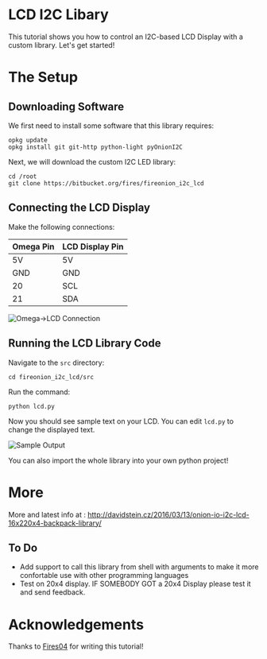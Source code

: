# LCD I2C Libary  

This tutorial shows you how to control an I2C-based LCD Display with a custom library. Let's get started!


# The Setup


## Downloading Software

We first need to install some software that this library requires:
```
opkg update
opkg install git git-http python-light pyOnionI2C
```

Next, we will download the custom I2C LED library:
```
cd /root
git clone https://bitbucket.org/fires/fireonion_i2c_lcd
```

## Connecting the LCD Display

Make the following connections:

| Omega Pin | LCD Display Pin |
|-----------|-----------------|
| 5V        | 5V              |
| GND       | GND             |
| 20        | SCL             |
| 21        | SDA             |

![Omega->LCD Connection](http://davidstein.cz/wp-content/uploads/1450851881456-image-1010x1024.png)

## Running the LCD Library Code

Navigate to the `src` directory:
```
cd fireonion_i2c_lcd/src
```

Run the command:
```
python lcd.py
```


Now you should see sample text on your LCD. You can edit `lcd.py` to change the displayed text. 

![Sample Output](http://davidstein.cz/wp-content/uploads/IMG_20160313_133731.jpg)

You can also import the whole library into your own python project!



# More
More and latest info at : [http://davidstein.cz/2016/03/13/onion-io-i2c-lcd-16x220x4-backpack-library/
](http://davidstein.cz/2016/03/13/onion-io-i2c-lcd-16x220x4-backpack-library/)


## To Do

* Add support to call this library from shell with arguments to make it more confortable use with other programming languages
* Test on 20x4 display. IF SOMEBODY GOT a 20x4 Display please test it and send feedback.



# Acknowledgements

Thanks to [Fires04](https://github.com/Fires04) for writing this tutorial! 
